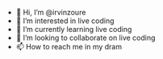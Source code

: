 - 👋 Hi, I’m @irvinzoure
- 👀 I’m interested in live coding
- 🌱 I’m currently learning live coding
- 💞️ I’m looking to collaborate on live coding 
- 📫 How to reach me in my dram

<!---
irvinzoure/irvinzoure is a ✨ special ✨ repository because its `README.md` (this file) appears on your GitHub profile.
You can click the Preview link to take a look at your changes.
--->
